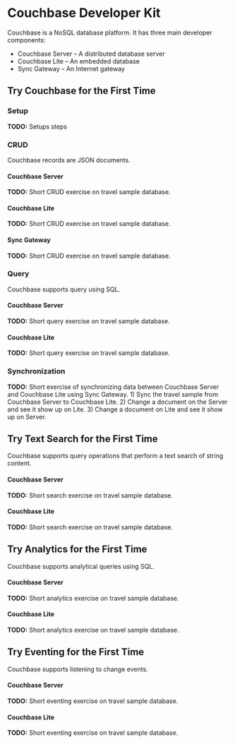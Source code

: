 # Couchbase Developer Kit

Couchbase is a NoSQL database platform. It has three main developer components:

* Couchbase Server – A distributed database server
* Couchbase Lite – An embedded database
* Sync Gateway – An Internet gateway

## Try Couchbase for the First Time

### Setup

**TODO:** Setups steps

### CRUD

Couchbase records are JSON documents.

#### Couchbase Server

**TODO:** Short CRUD exercise on travel sample database.

#### Couchbase Lite

**TODO:** Short CRUD exercise on travel sample database.

#### Sync Gateway

**TODO:** Short CRUD exercise on travel sample database.

### Query

Couchbase supports query using SQL.

#### Couchbase Server

**TODO:** Short query exercise on travel sample database.

#### Couchbase Lite

**TODO:** Short query exercise on travel sample database.

### Synchronization

**TODO:** Short exercise of synchronizing data between Couchbase Server and Couchbase Lite using Sync Gateway. 1) Sync the travel sample from Couchbase Server to Couchbase Lite. 2) Change a document on the Server and see it show up on Lite. 3) Change a document on Lite and see it show up on Server.

## Try Text Search for the First Time

Couchbase supports query operations that perform a text search of string content.

#### Couchbase Server

**TODO:** Short search exercise on travel sample database.

#### Couchbase Lite

**TODO:** Short search exercise on travel sample database.

## Try Analytics for the First Time

Couchbase supports analytical queries using SQL.

#### Couchbase Server

**TODO:** Short analytics exercise on travel sample database.

#### Couchbase Lite

**TODO:** Short analytics exercise on travel sample database.

## Try Eventing for the First Time

Couchbase supports listening to change events.

#### Couchbase Server

**TODO:** Short eventing exercise on travel sample database.

#### Couchbase Lite

**TODO:** Short eventing exercise on travel sample database.
